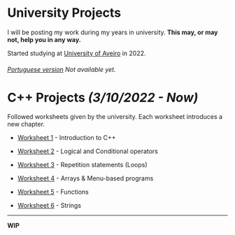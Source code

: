 # University Projects
I will be posting my work during my years in university.
**This may, or may not, help you in any way.**

Started studying at [University of Aveiro](https://www.ua.pt/) in 2022.
###### [Portuguese version](/README-pt.md) *Not available yet.*

# C++ Projects *(3/10/2022 - **Now**)*
Followed worksheets given by the university. Each worksheet introduces a new chapter.

+ [Worksheet 1](https://github.com/LoreWasTaken/uni-projects/blob/main/C%2B%2B%20Projects/Worksheet%201) - Introduction to C++

+ [Worksheet 2](https://github.com/LoreWasTaken/uni-projects/blob/main/C%2B%2B%20Projects/Worksheet%202) - Logical and Conditional operators

+ [Worksheet 3](https://github.com/LoreWasTaken/uni-projects/blob/main/C%2B%2B%20Projects/Worksheet%203) - Repetition statements (Loops)

+ [Worksheet 4](https://github.com/LoreWasTaken/uni-projects/blob/main/C%2B%2B%20Projects/Worksheet%204) - Arrays & Menu-based programs

+ [Worksheet 5](https://github.com/LoreWasTaken/uni-projects/blob/main/C%2B%2B%20Projects/Worksheet%205) - Functions

+ [Worksheet 6]() - Strings
	
---

**WIP**
